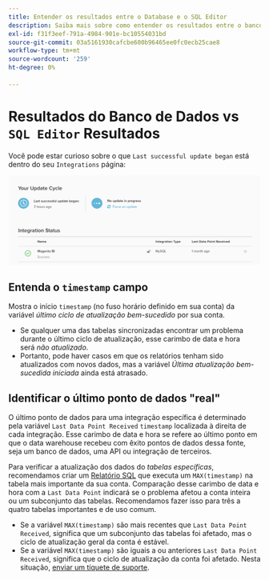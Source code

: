 ```yaml
---
title: Entender os resultados entre o Database e o SQL Editor
description: Saiba mais sobre como entender os resultados entre o banco de dados e o editor SQL.
exl-id: f31f3eef-791a-4984-901e-bc10554031bd
source-git-commit: 03a5161930cafcbe600b96465ee0fc0ecb25cae8
workflow-type: tm+mt
source-wordcount: '259'
ht-degree: 0%

---
```


# Resultados do Banco de Dados vs `SQL Editor` Resultados

Você pode estar curioso sobre o que `Last successful update began` está dentro do seu `Integrations` página:

![Last_success_update.png](../../../assets/Last_successful_update.png)

## Entenda o `timestamp` campo

Mostra o início `timestamp` (no fuso horário definido em sua conta) da variável _último ciclo de atualização bem-sucedido_ por sua conta.

- Se qualquer uma das tabelas sincronizadas encontrar um problema durante o último ciclo de atualização, esse carimbo de data e hora será *não atualizado*.
- Portanto, pode haver casos em que os relatórios tenham sido atualizados com novos dados, mas a variável *Última atualização bem-sucedida iniciada* ainda está atrasado.

## Identificar o último ponto de dados &quot;real&quot;

O último ponto de dados para uma integração específica é determinado pela variável `Last Data Point Received` `timestamp` localizada à direita de cada integração. Esse carimbo de data e hora se refere ao último ponto em que o data warehouse recebeu com êxito pontos de dados dessa fonte, seja um banco de dados, uma API ou integração de terceiros.

Para verificar a atualização dos dados do *tabelas específicas*, recomendamos criar um [Relatório SQL](../../dev-reports/sql-rpt-bldr.md) que executa um `MAX(timestamp)` na tabela mais importante da sua conta. Comparação desse carimbo de data e hora com a `Last Data Point` indicará se o problema afetou a conta inteira ou um subconjunto das tabelas. Recomendamos fazer isso para três a quatro tabelas importantes e de uso comum.

- Se a variável `MAX(timestamp)` são mais recentes que `Last Data Point Received`, significa que um subconjunto das tabelas foi afetado, mas o ciclo de atualização geral da conta é estável.
- Se a variável `MAX(timestamp)` são iguais a ou anteriores `Last Data Point Received`, significa que o ciclo de atualização da conta foi afetado. Nesta situação, [enviar um tíquete de suporte](../../../guide-overview.md).
